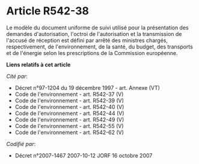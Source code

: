# Article R542-38

Le modèle du document uniforme de suivi utilisé pour la présentation des demandes d'autorisation, l'octroi de l'autorisation
et la transmission de l'accusé de réception est défini par arrêté des ministres chargés, respectivement, de l'environnement,
de la santé, du budget, des transports et de l'énergie selon les prescriptions de la Commission européenne.

**Liens relatifs à cet article**

_Cité par_:

  - Décret n°97-1204 du 19 décembre 1997 - art. Annexe (VT)
  - Code de l'environnement - art. R542-37 (V)
  - Code de l'environnement - art. R542-39 (V)
  - Code de l'environnement - art. R542-40 (V)
  - Code de l'environnement - art. R542-44 (V)
  - Code de l'environnement - art. R542-49 (V)
  - Code de l'environnement - art. R542-55 (V)
  - Code de l'environnement - art. R542-62 (V)

_Codifié par_:

  - Décret n°2007-1467 2007-10-12 JORF 16 octobre 2007
